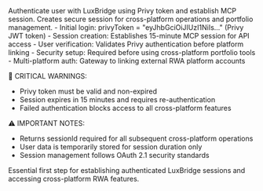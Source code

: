 <description>
Authenticate user with LuxBridge using Privy token and establish MCP session. Creates secure session for cross-platform operations and portfolio management.

<use-cases>
- Initial login: privyToken = "eyJhbGciOiJIUzI1NiIs..." (Privy JWT token)
- Session creation: Establishes 15-minute MCP session for API access
- User verification: Validates Privy authentication before platform linking
- Security setup: Required before using cross-platform portfolio tools
- Multi-platform auth: Gateway to linking external RWA platform accounts
</use-cases>

🚨 CRITICAL WARNINGS:

- Privy token must be valid and non-expired
- Session expires in 15 minutes and requires re-authentication
- Failed authentication blocks access to all cross-platform features

⚠️ IMPORTANT NOTES:

- Returns sessionId required for all subsequent cross-platform operations
- User data is temporarily stored for session duration only
- Session management follows OAuth 2.1 security standards

Essential first step for establishing authenticated LuxBridge sessions and accessing cross-platform RWA features.
</description>
